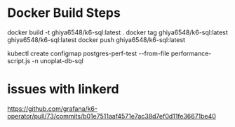 # Docker Build Steps

docker build -t ghiya6548/k6-sql:latest .
docker tag ghiya6548/k6-sql:latest ghiya6548/k6-sql:latest
docker push ghiya6548/k6-sql:latest


kubectl create configmap postgres-perf-test --from-file performance-script.js -n unoplat-db-sql


# issues with linkerd
https://github.com/grafana/k6-operator/pull/73/commits/b01e7511aaf4571e7ac38d7ef0d11fe36671be40